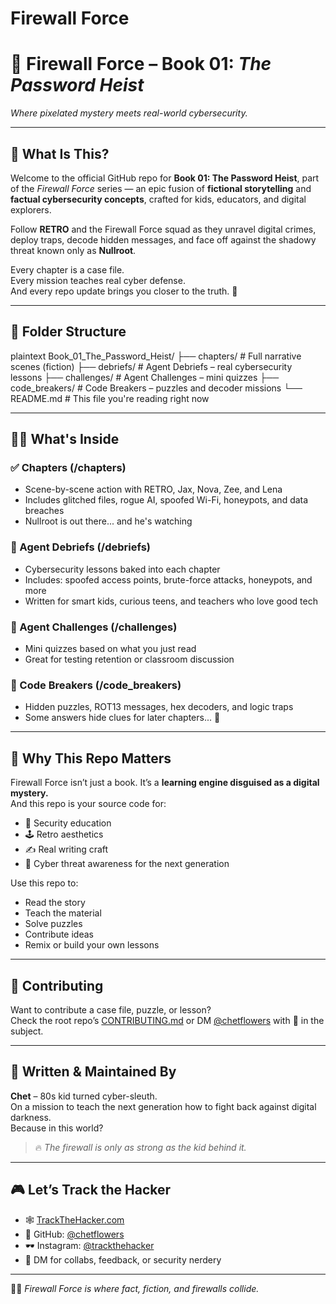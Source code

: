 # Firewall Force

# 🧠 Firewall Force – Book 01: *The Password Heist*  
*Where pixelated mystery meets real-world cybersecurity.*

---

## 📘 What Is This?

Welcome to the official GitHub repo for **Book 01: The Password Heist**, part of the *Firewall Force* series — an epic fusion of **fictional storytelling** and **factual cybersecurity concepts**, crafted for kids, educators, and digital explorers.

Follow **RETRO** and the Firewall Force squad as they unravel digital crimes, deploy traps, decode hidden messages, and face off against the shadowy threat known only as **Nullroot**.

Every chapter is a case file.  
Every mission teaches real cyber defense.  
And every repo update brings you closer to the truth. 💾

---

## 📂 Folder Structure

plaintext
Book_01_The_Password_Heist/
├── chapters/         # Full narrative scenes (fiction)
├── debriefs/         # Agent Debriefs – real cybersecurity lessons
├── challenges/       # Agent Challenges – mini quizzes
├── code_breakers/    # Code Breakers – puzzles and decoder missions
└── README.md         # This file you're reading right now


---

## 🧑‍💻 What's Inside

### ✅ Chapters (/chapters)
- Scene-by-scene action with RETRO, Jax, Nova, Zee, and Lena
- Includes glitched files, rogue AI, spoofed Wi-Fi, honeypots, and data breaches
- Nullroot is out there... and he's watching

### 🔐 Agent Debriefs (/debriefs)
- Cybersecurity lessons baked into each chapter
- Includes: spoofed access points, brute-force attacks, honeypots, and more
- Written for smart kids, curious teens, and teachers who love good tech

### 🧠 Agent Challenges (/challenges)
- Mini quizzes based on what you just read  
- Great for testing retention or classroom discussion

### 🧩 Code Breakers (/code_breakers)
- Hidden puzzles, ROT13 messages, hex decoders, and logic traps
- Some answers hide clues for later chapters... 👀

---

## 💾 Why This Repo Matters

Firewall Force isn’t just a book. It’s a **learning engine disguised as a digital mystery.**  
And this repo is your source code for:
- 🧪 Security education
- 🕹️ Retro aesthetics
- ✍️ Real writing craft
- 🔐 Cyber threat awareness for the next generation

Use this repo to:
- Read the story
- Teach the material
- Solve puzzles
- Contribute ideas
- Remix or build your own lessons

---

## 🚀 Contributing

Want to contribute a case file, puzzle, or lesson?  
Check the root repo’s [CONTRIBUTING.md](../CONTRIBUTING.md) or DM [@chetflowers](https://github.com/chetflowers) with 🔐 in the subject.

---

## 🧠 Written & Maintained By

**Chet** – 80s kid turned cyber-sleuth.  
On a mission to teach the next generation how to fight back against digital darkness.  
Because in this world?

> 🔥 *The firewall is only as strong as the kid behind it.*

---

## 🎮 Let’s Track the Hacker

- 🕸️ [TrackTheHacker.com](https://www.trackthehacker.com)  
- 💾 GitHub: [@chetflowers](https://github.com/chetflowers)  
- 🕶️ Instagram: [@trackthehacker](https://instagram.com/trackthehacker)  
- 💬 DM for collabs, feedback, or security nerdery

---

🧠💾 *Firewall Force is where fact, fiction, and firewalls collide.*
